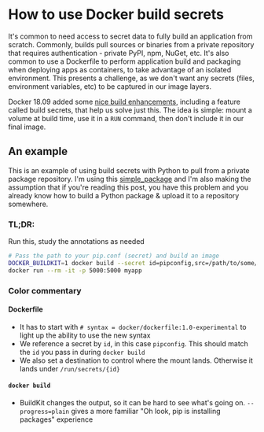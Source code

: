 # How to use Docker build secrets

It's common to need access to secret data to fully build an application from scratch. Commonly, builds pull sources or binaries from a private repository that requires authentication - private PyPI, npm, NuGet, etc. It's also common to use a Dockerfile to perform application build and packaging when deploying apps as containers, to take advantage of an isolated environment. This presents a challenge, as we don't want any secrets (files, environment variables, etc) to be captured in our image layers.

Docker 18.09 added some [nice build enhancements](https://docs.docker.com/develop/develop-images/build_enhancements/#new-docker-build-secret-information), including a feature called build secrets, that help us solve just this. The idea is simple: mount a volume at build time, use it in a `RUN` command, then don't include it in our final image.

## An example

This is an example of using build secrets with Python to pull from a private package repository. I'm using this [simple_package](https://github.com/Azure-Samples/azure-pipelines-python/tree/master/src/simple_package) and I'm also making the assumption that if you're reading this post, you have this problem and you already know how to build a Python package & upload it to a repository somewhere.

### TL;DR:

Run this, study the annotations as needed

```bash
# Pass the path to your pip.conf (secret) and build an image
DOCKER_BUILDKIT=1 docker build --secret id=pipconfig,src=/path/to/some/pip.conf -t myapp --progress=plain .
docker run --rm -it -p 5000:5000 myapp
```

### Color commentary

#### Dockerfile

- It has to start with `# syntax = docker/dockerfile:1.0-experimental` to light up the ability to use the new syntax
- We reference a secret by `id`, in this case `pipconfig`. This should match the `id` you pass in during `docker build`
- We also set a destination to control where the mount lands. Otherwise it lands under `/run/secrets/{id}`

#### `docker build`

- BuildKit changes the output, so it can be hard to see what's going on. `--progress=plain` gives a more familiar "Oh look, pip is installing packages" experience
